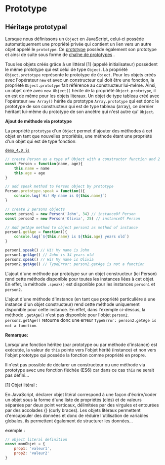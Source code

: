 # Prototype

## Héritage prototypal

Lorsque nous définissons un `Object` en JavaScript, celui-ci possède automatiquement une propriété privée qui contient un lien vers un autre objet appelé le `prototype`. Ce [prototype](https://developer.mozilla.org/fr/docs/Web/JavaScript/Reference/Objets_globaux/Object/prototype) possède également son prototype et ainsi de suite sous forme de [chaîne de prototypes](https://developer.mozilla.org/fr/docs/Web/JavaScript/H%C3%A9ritage_et_cha%C3%AEne_de_prototypes) . 

Tous les objets créés grâce à un littéral [1] (appelé initialisateur) possèdent le même prototype qui est celui de type `Object`. La propriété `Object.prototype` représente le prototype de `Object`. Pour les objets créés avec l'opérateur `new` et avec un constructeur qui doit être une fonction, la propriété `Object.prototype` fait référence au constructeur lui-même. Ainsi, un objet créé avec `new Object()` hérite de la propriété `Object.prototype`, il en est de même pour les objets literaux. Un objet de type tableau créé avec l'opérateur `new Array()` hérite du prototype `Array.prototype` qui est donc le prototype de son constructeur qui est de type tableau (array), ce dernier héritant lui-même du prototype de son ancêtre qui n'est autre qu' `Object`.

__Ajout de méthode via prototype__

La propriété `prototype` d'un `Object` permet d'ajouter des méthodes à cet objet en tant que nouvelles propriétés, une méthode étant une propriété d'un objet qui est de type fonction: 

[`demo_4.0.js`](./demo_4.0.js)
````javascript
// create Person as a type of Object with a constructor function and 2 properties
const Person = function(name, age){
    this.name = name
    this.age = age
}

// add speak method to Person object by prototype
Person.prototype.speak = function(){
    console.log(`Hi! My name is ${this.name}`)
}

// create 2 persons objects
const person1 = new Person('John', 34) // instanceOf Person
const person2 = new Person('Olivia', 25) // instanceOf Person

// Add getAge method to object person1 as method of instance
person1.getAge = function(){
    console.log(`${this.name} is ${this.age} years old`)
}

person1.speak() // Hi! My name is John
person1.getAge() // John is 34 years old
person2.speak() // Hi! My name is Olivia
person2.getAge() // TypeError: person2.getAge is not a function
````
L'ajout d'une méthode par prototype sur un objet constructeur (ici Person) rend cette méthode disponible pour toutes les instances liées à cet objet. En effet, la méthode `.speak()` est disponible pour les instances `person1` et `person2`.

L'ajout d'une méthode d'instance (en tant que propriété particulière à une instance d'un objet constructeur) rend cette méthode uniquement disponible pour cette instance. En effet, dans l'exemple ci-dessus, la méthode `.getAge()` n'est pas disponible pour l'objet `person2`. ` person2.getAge()` retourne donc une erreur `TypeError: person2.getAge is not a function`.


__Remarque:__

Lorsqu'une fonction héritée (par prototype ou par méthode d'instance) est exécutée, la valeur de `this` pointe vers l'objet hérité (instance) et non vers l'objet prototype qui possède la fonction comme propriété en propre.

Il n'est pas possible de déclarer un constructeur ou une méthode via prototype avec une fonction fléchée (ES6) car dans ce cas `this` ne serait pas défini...

[1] Objet litéral :

En JavaScript, déclarer objet litéral correspond à une façon d'écrire/coder un objet sous la forme d'une liste de propriétés (clés) et de valeurs séparées par deux point verticaux, délimitées par des virgules et entourées par des accolades {} (curly braces). Les objets litéraux permettent d'emcapsuler des données et donc de réduire l'utilisation de variables globales, ils permettent également de structurer les données...

exemple : 
````javascript
// object literal definition
const monObjet = { 
    prop1: 'valeur1',  
    prop2: 'valeur2' 
}
````




